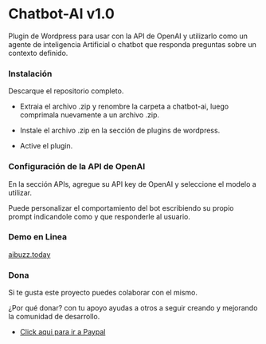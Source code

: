 # Chatbot-AI v1.0

Plugin de Wordpress para usar con la API de OpenAI y utilizarlo como un agente de inteligencia Artificial o chatbot que responda preguntas sobre un contexto definido.

### Instalación

Descarque el repositorio completo.

* Extraia el archivo .zip y renombre la carpeta a chatbot-ai, luego comprimala nuevamente a un archivo .zip.

* Instale el archivo .zip en la sección de plugins de wordpress.

* Active el plugin.

### Configuración de la API de OpenAI

En la sección APIs, agregue su API key de OpenAI y seleccione el modelo a utilizar.

Puede personalizar el comportamiento del bot escribiendo su propio prompt indicandole como y que responderle al usuario.

### Demo en Linea 

[aibuzz.today](https://aibuzz.today)


### Dona

Si te gusta este proyecto puedes colaborar con el mismo.

¿Por qué donar? con tu apoyo ayudas a otros a seguir creando y mejorando la comunidad de desarrollo.

* [Click aqui para ir a Paypal](https://www.paypal.com/paypalme/albertto2050)